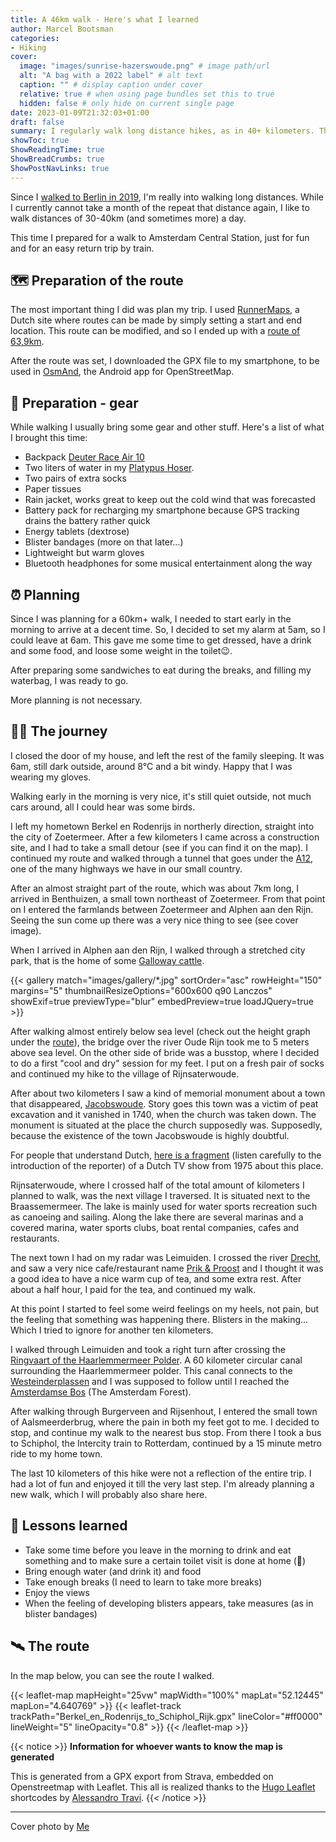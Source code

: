 ```yaml
---
title: A 46km walk - Here's what I learned
author: Marcel Bootsman
categories:
- Hiking
cover: 
  image: "images/sunrise-hazerswoude.png" # image path/url
  alt: "A bag with a 2022 label" # alt text
  caption: "" # display caption under cover
  relative: true # when using page bundles set this to true
  hidden: false # only hide on current single page
date: 2023-01-09T21:32:03+01:00
draft: false
summary: I regularly walk long distance hikes, as in 40+ kilometers. This time I repeated an attempt to walk to Amsterdam from my hometown, and failed. Again. 
showToc: true
ShowReadingTime: true
ShowBreadCrumbs: true
ShowPostNavLinks: true
---
```


Since I [walked to Berlin in 2019](https://walktowc.eu/), I'm really into walking long distances. While I currently cannot take a month of the repeat that distance again, I like to walk distances of 30-40km (and sometimes more) a day.

This time I prepared for a walk to Amsterdam Central Station, just for fun and for an easy return trip by train.

## 🗺️ Preparation of the route ##

The most important thing I did was plan my trip. I used [RunnerMaps](https://runnermaps.nl/), a Dutch site where routes can be made by simply setting a start and end location. This route can be modified, and so I ended up with a [route of 63,9km](https://runnermaps.nl/route/243408).

After the route was set, I downloaded the GPX file to my smartphone, to be used in [OsmAnd](https://osmand.net/), the Android app for OpenStreetMap.

## 🎒 Preparation - gear ##

While walking I usually bring some gear and other stuff. Here's a list of what I brought this time:
- Backpack [Deuter Race Air 10](https://www.deuter.com/int-en/shop/backpacks/p225960-bike-backpack-race-air)
- Two liters of water in my [Platypus Hoser](https://www.platy.com/reservoirs/hoser-reservoir/hoser.html).
- Two pairs of extra socks
- Paper tissues
- Rain jacket, works great to keep out the cold wind that was forecasted
- Battery pack for recharging my smartphone because GPS tracking drains the battery rather quick
- Energy tablets (dextrose)
- Blister bandages (more on that later...)
- Lightweight but warm gloves
- Bluetooth headphones for some musical entertainment along the way

## ⏰ Planning ##

Since I was planning for a 60km+ walk, I needed to start early in the morning to arrive at a decent time. So, I decided to set my alarm at 5am, so I could leave at 6am. This gave me some time to get dressed, have a drink and some food, and loose some weight in the toilet😉. 

After preparing some sandwiches to eat during the breaks, and filling my waterbag, I was ready to go.

More planning is not necessary.

## 🚶🏼 The journey ##

I closed the door of my house, and left the rest of the family sleeping. It was 6am, still dark outside, around 8°C and a bit windy. Happy that I was wearing my gloves.

Walking early in the morning is very nice, it's still quiet outside, not much cars around, all I could hear was some birds. 

I left my hometown Berkel en Rodenrijs in northerly direction, straight into the city of Zoetermeer. After a few kilometers I came across a construction site, and I had to take a small detour (see if you can find it on the map). I continued my route and walked through a tunnel that goes under the [A12](https://en.wikipedia.org/wiki/A12_motorway_(Netherlands)), one of the many highways we have in our small country. 

After an almost straight part of the route, which was about 7km long, I arrived in Benthuizen, a small town northeast of Zoetermeer. From that point on I entered the farmlands between Zoetermeer and Alphen aan den Rijn. Seeing the sun come up there was a very nice thing to see (see cover image).

When I arrived in Alphen aan den Rijn, I walked through a stretched city park, that is the home of some [Galloway cattle](https://en.wikipedia.org/wiki/Galloway_cattle).

{{< gallery match="images/gallery/*.jpg" sortOrder="asc" rowHeight="150" margins="5" thumbnailResizeOptions="600x600 q90 Lanczos" showExif=true previewType="blur" embedPreview=true loadJQuery=true >}}

After walking almost entirely below sea level (check out the height graph under the [route](#-the-route)), the bridge over the river Oude Rijn took me to 5 meters above sea level. On the other side of bride was a busstop, where I decided to do a first "cool and dry" session for my feet. I put on a fresh pair of socks and continued my hike to the village of Rijnsaterwoude. 

After about two kilometers I saw a kind of memorial monument about a town that disappeared, [Jacobswoude](https://nl.wikipedia.org/wiki/Jacobswoude_(dorp)). Story goes this town was a victim of peat excavation and it vanished in 1740, when the church was taken down. The monument is situated at the place the church supposedly was. Supposedly, because the existence of the town Jacobswoude is highly doubtful.

For people that understand Dutch, [here is a fragment](http://www.museumwoubrugge.nl/wordpress/monument-jacobswoude) (listen carefully to the introduction of the reporter) of a Dutch TV show from 1975 about this place.

Rijnsaterwoude, where I crossed half of the total amount of kilometers I planned to walk, was the next village I traversed. It is situated next to the Braassemermeer. The lake is mainly used for water sports recreation such as canoeing and sailing. Along the lake there are several marinas and a covered marina, water sports clubs, boat rental companies, cafes and restaurants.

The next town I had on my radar was Leimuiden. I crossed the river [Drecht](https://nl.wikipedia.org/wiki/Drecht_(rivier)), and saw a very nice cafe/restaurant name [Prik & Proost](https://prikenproost.nl/) and I thought it was a good idea to have a nice warm cup of tea, and some extra rest. After about a half hour, I paid for the tea, and continued my walk. 

At this point I started to feel some weird feelings on my heels, not pain, but the feeling that something was happening there. Blisters in the making... Which I tried to ignore for another ten kilometers.

I walked through Leimuiden and took a right turn after crossing the [Ringvaart of the Haarlemmermeer Polder](https://en.wikipedia.org/wiki/Ringvaart). A 60 kilometer circular canal surrounding the Haarlemmermeer polder. This canal connects to the [Westeinderplassen](https://en.wikipedia.org/wiki/Westeinderplassen) and I was supposed to follow until I reached the [Amsterdamse Bos](https://en.wikipedia.org/wiki/Amsterdamse_Bos) (The Amsterdam Forest).

After walking through Burgerveen and Rijsenhout, I entered the small town of Aalsmeerderbrug, where the pain in both my feet got to me. I decided to stop, and continue my walk to the nearest bus stop. From there I took a bus to Schiphol, the Intercity train to Rotterdam, continued by a 15 minute metro ride to my home town.

The last 10 kilometers of this hike were not a reflection of the entire trip. I had a lot of fun and enjoyed it till the very last step. I'm already planning a new walk, which I will probably also share here.

## 📓 Lessons learned ##
- Take some time before you leave in the morning to drink and eat something and to make sure a certain toilet visit is done at home (💩)
- Bring enough water (and drink it) and food
- Take enough breaks (I need to learn to take more breaks)
- Enjoy the views
- When the feeling of developing blisters appears, take measures (as in blister bandages)

## 🛰️ The route ##
In the map below, you can see the route I walked.

{{< leaflet-map mapHeight="25vw" mapWidth="100%" mapLat="52.12445" mapLon="4.640769" >}}
  {{< leaflet-track trackPath="Berkel_en_Rodenrijs_to_Schiphol_Rijk.gpx" lineColor="#ff0000" lineWeight="5" lineOpacity="0.8" >}}
{{< /leaflet-map >}} 

{{< notice >}}
**Information for whoever wants to know the map is generated**

 This is generated from a GPX export from Strava, embedded on Openstreetmap with Leaflet. This all is realized thanks to the [Hugo Leaflet](https://github.com/altrdev/hugo-leaflet) shortcodes by [Alessandro Travi](https://altr.dev/).
{{< /notice >}}


---
Cover photo by [Me](https://pixelfed.social/p/mbootsman/518036894759611353)
